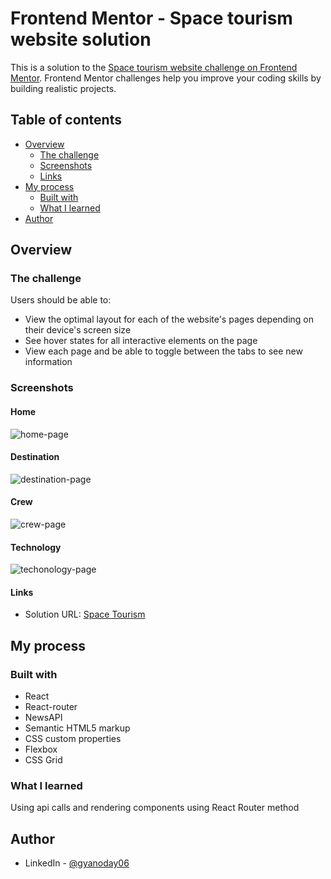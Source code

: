 # Frontend Mentor - Space tourism website solution

This is a solution to the [Space tourism website challenge on Frontend Mentor](https://www.frontendmentor.io/challenges/space-tourism-multipage-website-gRWj1URZ3). Frontend Mentor challenges help you improve your coding skills by building realistic projects. 

## Table of contents

- [Overview](#overview)
  - [The challenge](#the-challenge)
  - [Screenshots](#screenshots)
  - [Links](#links)
- [My process](#my-process)
  - [Built with](#built-with)
  - [What I learned](#what-i-learned)
- [Author](#author)

## Overview

### The challenge

Users should be able to:

- View the optimal layout for each of the website's pages depending on their device's screen size
- See hover states for all interactive elements on the page
- View each page and be able to toggle between the tabs to see new information

### Screenshots

#### Home
![home-page](https://user-images.githubusercontent.com/64991217/216036894-c340509b-762d-4b13-a893-3b9057eb3cfe.png)

#### Destination
![destination-page](https://user-images.githubusercontent.com/64991217/216032730-9f41e4c4-f158-47eb-bb75-bd1b32f34255.png)

#### Crew
![crew-page](https://user-images.githubusercontent.com/64991217/216032721-7dd488fa-6017-47f2-8477-df540e9174bd.png)

#### Technology
![techonology-page](https://user-images.githubusercontent.com/64991217/216032680-bb287c60-51b3-48d1-81fa-5334b102a1e1.png)

#### Links

- Solution URL: [Space Tourism](https://gyanoday06.github.io/space-tour/)

## My process

### Built with
- React
- React-router
- NewsAPI
- Semantic HTML5 markup
- CSS custom properties
- Flexbox
- CSS Grid

### What I learned

Using api calls and rendering components using React Router method

## Author
- LinkedIn - [@gyanoday06](https://www.linkedin.com/in/gyanoday06)
